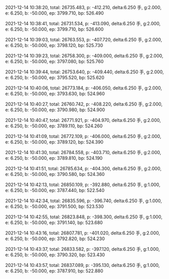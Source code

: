 2021-12-14 10:38:20, total: 26735.483, p: -412.210, delta:6.250 手, g:2.000, e: 6.250, b: -50.000, ep: 3799.710, bp: 526.490

2021-12-14 10:38:41, total: 26731.534, p: -413.090, delta:6.250 手, g:2.000, e: 6.250, b: -50.000, ep: 3799.710, bp: 526.600

2021-12-14 10:39:03, total: 26763.553, p: -407.720, delta:6.250 手, g:2.000, e: 6.250, b: -50.000, ep: 3798.120, bp: 525.730

2021-12-14 10:39:23, total: 26758.300, p: -409.000, delta:6.250 手, g:2.000, e: 6.250, b: -50.000, ep: 3797.080, bp: 525.760

2021-12-14 10:39:44, total: 26753.640, p: -409.440, delta:6.250 手, g:2.000, e: 6.250, b: -50.000, ep: 3795.520, bp: 525.620

2021-12-14 10:40:06, total: 26773.184, p: -406.050, delta:6.250 手, g:2.000, e: 6.250, b: -50.000, ep: 3793.630, bp: 524.960

2021-12-14 10:40:27, total: 26760.742, p: -408.220, delta:6.250 手, g:2.000, e: 6.250, b: -50.000, ep: 3790.980, bp: 524.900

2021-12-14 10:40:47, total: 26771.921, p: -404.970, delta:6.250 手, g:2.000, e: 6.250, b: -50.000, ep: 3789.110, bp: 524.260

2021-12-14 10:41:09, total: 26772.109, p: -406.000, delta:6.250 手, g:2.000, e: 6.250, b: -50.000, ep: 3789.120, bp: 524.390

2021-12-14 10:41:30, total: 26784.558, p: -403.710, delta:6.250 手, g:2.000, e: 6.250, b: -50.000, ep: 3789.810, bp: 524.190

2021-12-14 10:41:51, total: 26785.634, p: -404.300, delta:6.250 手, g:2.000, e: 6.250, b: -50.000, ep: 3790.580, bp: 524.360

2021-12-14 10:42:13, total: 26850.109, p: -392.880, delta:6.250 手, g:1.000, e: 6.250, b: -50.000, ep: 3787.440, bp: 522.540

2021-12-14 10:42:34, total: 26835.596, p: -396.740, delta:6.250 手, g:1.000, e: 6.250, b: -50.000, ep: 3791.500, bp: 523.530

2021-12-14 10:42:55, total: 26823.848, p: -398.300, delta:6.250 手, g:1.000, e: 6.250, b: -50.000, ep: 3791.140, bp: 523.680

2021-12-14 10:43:16, total: 26807.781, p: -401.020, delta:6.250 手, g:2.000, e: 6.250, b: -50.000, ep: 3792.820, bp: 524.230

2021-12-14 10:43:37, total: 26833.582, p: -397.120, delta:6.250 手, g:1.000, e: 6.250, b: -50.000, ep: 3790.320, bp: 523.430

2021-12-14 10:43:57, total: 26837.089, p: -395.130, delta:6.250 手, g:1.000, e: 6.250, b: -50.000, ep: 3787.910, bp: 522.880